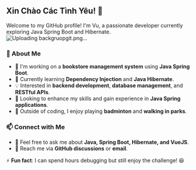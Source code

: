 ## Xin Chào Các Tình Yêu! 👋  

Welcome to my GitHub profile! I'm Vu, a passionate developer currently exploring Java Spring Boot and Hibernate.  
![Uploading backgruopgit.png…]()


### 🚀 About Me  
- 🔭 I'm working on a **bookstore management system** using **Java Spring Boot**.  
- 🌱 Currently learning **Dependency Injection** and **Java Hibernate**.  
- 💡 Interested in **backend development**, **database management**, and **RESTful APIs**.  
- 🎯 Looking to enhance my skills and gain experience in **Java Spring applications**.  
- 🏸 Outside of coding, I enjoy playing **badminton** and **walking in parks**.  

### 📫 Connect with Me  
- 💬 Feel free to ask me about **Java, Spring Boot, Hibernate, and VueJS**.  
- 📩 Reach me via **GitHub discussions** or **email**.  

⚡ **Fun fact**: I can spend hours debugging but still enjoy the challenge! 😆  
